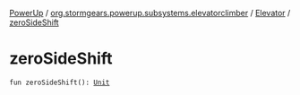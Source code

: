 [PowerUp](../../index.md) / [org.stormgears.powerup.subsystems.elevatorclimber](../index.md) / [Elevator](index.md) / [zeroSideShift](./zero-side-shift.md)

# zeroSideShift

`fun zeroSideShift(): `[`Unit`](https://kotlinlang.org/api/latest/jvm/stdlib/kotlin/-unit/index.html)